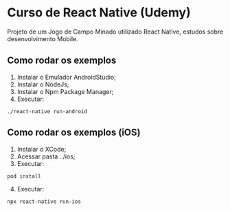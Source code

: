 # Curso de React Native (Udemy)

Projeto de um Jogo de Campo Minado utilizado React Native, estudos sobre desenvolvimento Mobile.

## Como rodar os exemplos

1. Instalar o Emulador AndroidStudio;
2. Instalar o NodeJs;
3. Instalar o Npm Package Manager;
4. Executar:
```
./react-native run-android
```

## Como rodar os exemplos (iOS)

1. Instalar o XCode;
2. Acessar pasta ../ios;
3. Executar:
```
pod install
```
4. Executar:
```
npx react-native run-ios
```